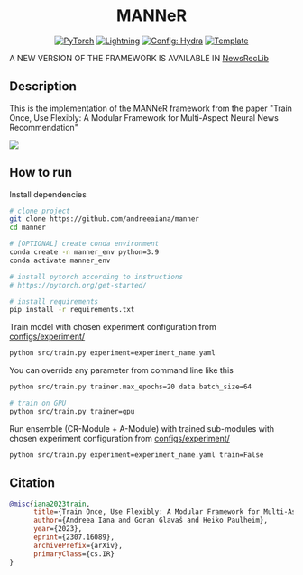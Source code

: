 <div align="center">

# MANNeR

<a href="https://pytorch.org/get-started/locally/"><img alt="PyTorch" src="https://img.shields.io/badge/PyTorch-ee4c2c?logo=pytorch&logoColor=white"></a>
<a href="https://pytorchlightning.ai/"><img alt="Lightning" src="https://img.shields.io/badge/-Lightning-792ee5?logo=pytorchlightning&logoColor=white"></a>
<a href="https://hydra.cc/"><img alt="Config: Hydra" src="https://img.shields.io/badge/Config-Hydra-89b8cd"></a>
<a href="https://github.com/ashleve/lightning-hydra-template"><img alt="Template" src="https://img.shields.io/badge/-Lightning--Hydra--Template-017F2F?style=flat&logo=github&labelColor=gray"></a><br>

</div>

A NEW VERSION OF THE FRAMEWORK IS AVAILABLE IN [NewsRecLib](https://github.com/andreeaiana/newsreclib)

## Description

This is the implementation of the MANNeR framework from the paper "Train Once, Use Flexibly: A Modular Framework for Multi-Aspect Neural News Recommendation"

![](./framework.png)

## How to run

Install dependencies

```bash
# clone project
git clone https://github.com/andreeaiana/manner
cd manner

# [OPTIONAL] create conda environment
conda create -n manner_env python=3.9
conda activate manner_env

# install pytorch according to instructions
# https://pytorch.org/get-started/

# install requirements
pip install -r requirements.txt
```

Train model with chosen experiment configuration from [configs/experiment/](configs/experiment/)

```bash
python src/train.py experiment=experiment_name.yaml
```

You can override any parameter from command line like this

```bash
python src/train.py trainer.max_epochs=20 data.batch_size=64

# train on GPU
python src/train.py trainer=gpu
```

Run ensemble (CR-Module + A-Module) with trained sub-modules with chosen experiment configuration from [configs/experiment/](configs/experiment/)

```bash
python src/train.py experiment=experiment_name.yaml train=False
```

## Citation

```bibtex
@misc{iana2023train,
      title={Train Once, Use Flexibly: A Modular Framework for Multi-Aspect Neural News Recommendation}, 
      author={Andreea Iana and Goran Glavaš and Heiko Paulheim},
      year={2023},
      eprint={2307.16089},
      archivePrefix={arXiv},
      primaryClass={cs.IR}
}
```